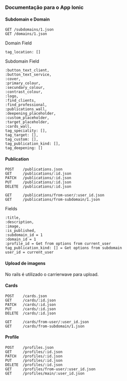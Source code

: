 ### Documentação para o App Ionic

#### Subdomain e Domain

    GET	/subdomains/1.json
    GET	/domains/1.json

Domain Field

    tag_location: []

Subdomain Field

    :button_text_client,
    :button_text_service,
    :cover,
    :primary_colour,
    :secundary_colour,
    :contrast_colour,
    :logo,
    :find_clients,
    :find_professional,
    :publications_wall,
    :deepening_placeholder,
    :custom_placeholder,
    :target_placeholder,
    :cards_wall,
    tag_speciality: [],
    tag_target: [],
    tag_custom: [],
    tag_publication_kind: [],
    tag_deepening: []

#### Publication

    POST	/publications.json
    GET	    /publications/:id.json
    PATCH	/publications/:id.json
    PUT	    /publications/:id.json
    DELETE	/publications/:id.json
    	
    GET	    /publications/from-user/:user_id.json
    GET	    /publications/from-subdomain/1.json

Fields

    :title,
    :description,
    :image,
    :is_published,
    :subdomain_id = 1
    :domain_id = 1
    :profile_id = Get from options from current_user
    tag_publication_kind: [] = Get options from subdomain
    user_id = current_user

#### Upload de imagens

No rails é utilizado o carrierwave para upload.

#### Cards

    POST	/cards.json
    GET	    /cards/:id.json
    PATCH	/cards/:id.json
    PUT   	/cards/:id.json
    DELETE	/cards/:id.json
     	 
    GET  	/cards/from-user/:user_id.json
    GET	    /cards/from-subdomain/1.json


#### Profile

    POST	/profiles.json
    GET	    /profiles/:id.json
    PATCH	/profiles/:id.json
    PUT	    /profiles/:id.json
    DELETE	/profiles/:id.json
    GET	    /profiles/from-user/:user_id.json
    GET	    /profiles/main/:user_id.json

